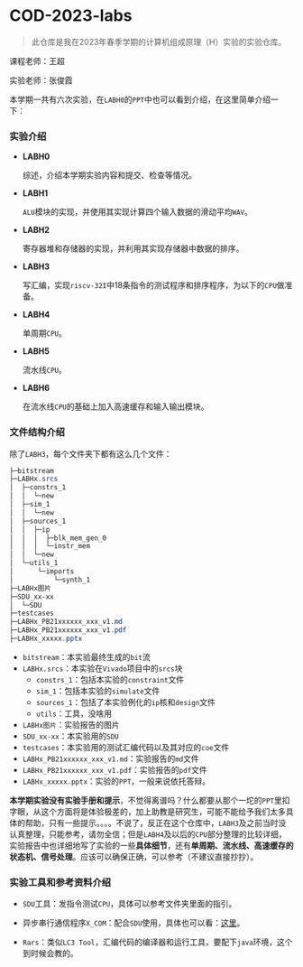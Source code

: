 # COD-2023-labs
> 此仓库是我在2023年春季学期的计算机组成原理（H）实验的实验仓库。

课程老师：王超

实验老师：张俊霞

本学期一共有六次实验，在`LABH0`的`PPT`中也可以看到介绍，在这里简单介绍一下：

### 实验介绍

- **LABH0**

  综述，介绍本学期实验内容和提交、检查等情况。

- **LABH1**

  `ALU`模块的实现，并使用其实现计算四个输入数据的滑动平均`WAV`。

- **LABH2**

  寄存器堆和存储器的实现，并利用其实现存储器中数据的排序。

- **LABH3**

  写汇编，实现`riscv-32I`中18条指令的测试程序和排序程序，为以下的`CPU`做准备。

- **LABH4**

  单周期`CPU`。

- **LABH5**

  流水线`CPU`。

- **LABH6**

  在流水线`CPU`的基础上加入高速缓存和输入输出模块。

### 文件结构介绍

除了`LABH3`，每个文件夹下都有这么几个文件：

```powershell
├─bitstream
├─LABHx.srcs
│  ├─constrs_1
│  │  └─new
│  ├─sim_1
│  │  └─new
│  ├─sources_1
│  │  ├─ip
│  │  │  ├─blk_mem_gen_0
│  │  │  └─instr_mem
│  │  └─new
│  └─utils_1
│      └─imports
│          └─synth_1
├─LABHx图片
├─SDU_xx-xx
│  └─SDU
├─testcases
├─LABHx_PB21xxxxxx_xxx_v1.md
├─LABHx_PB21xxxxxx_xxx_v1.pdf
├─LABHx_xxxxx.pptx
```

- `bitstream`：本实验最终生成的`bit`流
- `LABHx.srcs`：本实验在`Vivado`项目中的`srcs`块
  - `constrs_1`：包括本实验的`constraint`文件
  - `sim_1`：包括本实验的`simulate`文件
  - `sources_1`：包括了本实验例化的`ip`核和`design`文件
  - `utils`：工具，没啥用
- `LABHx图片`：实验报告的图片
- `SDU_xx-xx`：本实验用的`SDU`
- `testcases`：本实验用的测试汇编代码以及其对应的`coe`文件
- `LABHx_PB21xxxxxx_xxx_v1.md`：实验报告的`md`文件
- `LABHx_PB21xxxxxx_xxx_v1.pdf`：实验报告的`pdf`文件
- `LABHx_xxxxx.pptx`：实验的`PPT`，一般来说依托答辩。

**本学期实验没有实验手册和提示**，不觉得离谱吗？什么都要从那个一坨的`PPT`里扣字眼，从这个方面将是体验极差的，加上助教是研究生，可能不能给予我们太多具体的帮助，只有一些提示。。。。不说了，反正在这个仓库中，`LABH3`及之前当时没认真整理，只能参考，请勿全信；但是`LABH4`及以后的`CPU`部分整理的比较详细，实验报告中也详细地写了实验的一些**具体细节**，还有**单周期、流水线、高速缓存的状态机、信号处理**。应该可以确保正确，可以参考（不建议直接抄抄）。

### 实验工具和参考资料介绍

- `SDU`工具：发指令测试`CPU`，具体可以参考文件夹里面的指引。
- 异步串行通信程序`X_COM`：配合`SDU`使用，具体也可以看：[这里](LABH4/SDU-SC_cwyl/README.md)。

- `Rars`：类似`LC3 Tool`，汇编代码的编译器和运行工具，要配下`java`环境，这个到时候会教的。
